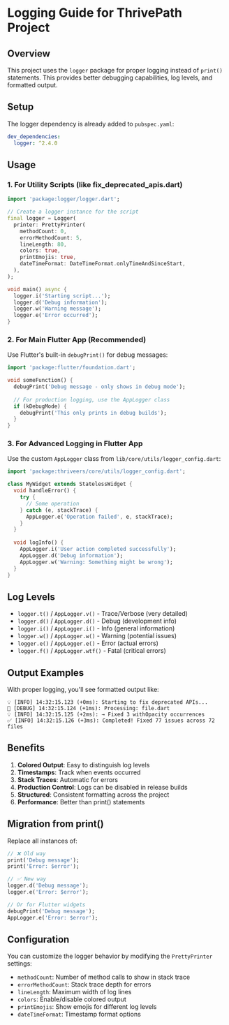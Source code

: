 # Logging Guide for ThrivePath Project

## Overview

This project uses the `logger` package for proper logging instead of `print()` statements. This provides better debugging capabilities, log levels, and formatted output.

## Setup

The logger dependency is already added to `pubspec.yaml`:

```yaml
dev_dependencies:
  logger: ^2.4.0
```

## Usage

### 1. For Utility Scripts (like fix_deprecated_apis.dart)

```dart
import 'package:logger/logger.dart';

// Create a logger instance for the script
final logger = Logger(
  printer: PrettyPrinter(
    methodCount: 0,
    errorMethodCount: 5,
    lineLength: 80,
    colors: true,
    printEmojis: true,
    dateTimeFormat: DateTimeFormat.onlyTimeAndSinceStart,
  ),
);

void main() async {
  logger.i('Starting script...');
  logger.d('Debug information');
  logger.w('Warning message');
  logger.e('Error occurred');
}
```

### 2. For Main Flutter App (Recommended)

Use Flutter's built-in `debugPrint()` for debug messages:

```dart
import 'package:flutter/foundation.dart';

void someFunction() {
  debugPrint('Debug message - only shows in debug mode');
  
  // For production logging, use the AppLogger class
  if (kDebugMode) {
    debugPrint('This only prints in debug builds');
  }
}
```

### 3. For Advanced Logging in Flutter App

Use the custom `AppLogger` class from `lib/core/utils/logger_config.dart`:

```dart
import 'package:thriveers/core/utils/logger_config.dart';

class MyWidget extends StatelessWidget {
  void handleError() {
    try {
      // Some operation
    } catch (e, stackTrace) {
      AppLogger.e('Operation failed', e, stackTrace);
    }
  }
  
  void logInfo() {
    AppLogger.i('User action completed successfully');
    AppLogger.d('Debug information');
    AppLogger.w('Warning: Something might be wrong');
  }
}
```

## Log Levels

- `logger.t()` / `AppLogger.v()` - Trace/Verbose (very detailed)
- `logger.d()` / `AppLogger.d()` - Debug (development info)
- `logger.i()` / `AppLogger.i()` - Info (general information)
- `logger.w()` / `AppLogger.w()` - Warning (potential issues)
- `logger.e()` / `AppLogger.e()` - Error (actual errors)
- `logger.f()` / `AppLogger.wtf()` - Fatal (critical errors)

## Output Examples

With proper logging, you'll see formatted output like:

```
💡 [INFO] 14:32:15.123 (+0ms): Starting to fix deprecated APIs...
🐛 [DEBUG] 14:32:15.124 (+1ms): Processing: file.dart
💡 [INFO] 14:32:15.125 (+2ms): → Fixed 3 withOpacity occurrences
✅ [INFO] 14:32:15.126 (+3ms): Completed! Fixed 77 issues across 72 files
```

## Benefits

1. **Colored Output**: Easy to distinguish log levels
2. **Timestamps**: Track when events occurred
3. **Stack Traces**: Automatic for errors
4. **Production Control**: Logs can be disabled in release builds
5. **Structured**: Consistent formatting across the project
6. **Performance**: Better than print() statements

## Migration from print()

Replace all instances of:

```dart
// ❌ Old way
print('Debug message');
print('Error: $error');

// ✅ New way
logger.d('Debug message');
logger.e('Error: $error');

// Or for Flutter widgets
debugPrint('Debug message');
AppLogger.e('Error: $error');
```

## Configuration

You can customize the logger behavior by modifying the `PrettyPrinter` settings:

- `methodCount`: Number of method calls to show in stack trace
- `errorMethodCount`: Stack trace depth for errors
- `lineLength`: Maximum width of log lines
- `colors`: Enable/disable colored output
- `printEmojis`: Show emojis for different log levels
- `dateTimeFormat`: Timestamp format options
